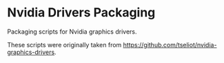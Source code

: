 # Nvidia Drivers Packaging

Packaging scripts for Nvidia graphics drivers.

These scripts were originally taken from https://github.com/tseliot/nvidia-graphics-drivers.
